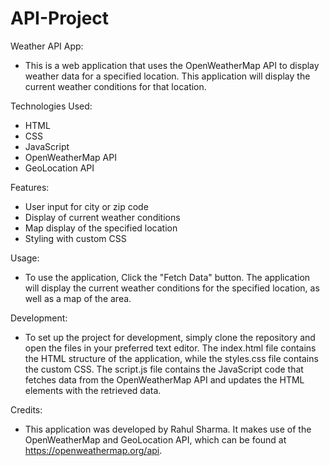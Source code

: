# API-Project

Weather API App:
- This is a web application that uses the OpenWeatherMap API to display weather data for a specified location. This application will display the current weather conditions for that location.

Technologies Used:
- HTML
- CSS
- JavaScript
- OpenWeatherMap API
- GeoLocation API

Features:
- User input for city or zip code
- Display of current weather conditions
- Map display of the specified location
- Styling with custom CSS

Usage:
- To use the application, Click the "Fetch Data" button. The application will display the current weather conditions for the specified location, as well as a map of the area.

Development:
- To set up the project for development, simply clone the repository and open the files in your preferred text editor. The index.html file contains the HTML structure of the application, while the styles.css file contains the custom CSS. The script.js file contains the JavaScript code that fetches data from the OpenWeatherMap API and updates the HTML elements with the retrieved data.

Credits:
- This application was developed by Rahul Sharma. It makes use of the OpenWeatherMap and GeoLocation API, which can be found at https://openweathermap.org/api.
